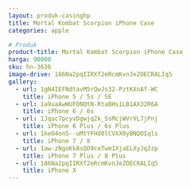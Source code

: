 ```yaml
---
layout: produk-casinghp
title: Mortal Kombat Scorpion iPhone Case
categories: apple

# Produk
product-title: Mortal Kombat Scorpion iPhone Case
harga: 90000
sku: hn-3636
image-drive: 186Na2pqIIRXf2eRcmKvnJeZOECRALIq5
gallery:
  - url: 1gN4IEFNdtavM5rQwJs32-PztKXnAf-WC
    title: iPhone 5 / 5s / SE
  - url: 1a9uaAwWUFONQtN-RtaBHs1LB1AX32R6A
    title: iPhone 6 / 6s
  - url: 1Jquc7pcyvDgwjq2k_SsMcjWVrVL7jPnj
    title: iPhone 6 Plus / 6s Plus
  - url: 1keO4on5--uMtYFHd8lCVXX0yBNQOIqls
    title: iPhone 7 / 8
  - url: 1aw-zNgoKk8sQO9ceTwm1XjaELXyJq2zp
    title: iPhone 7 Plus / 8 Plus
  - url: 186Na2pqIIRXf2eRcmKvnJeZOECRALIq5
    title: iPhone X
---
```

